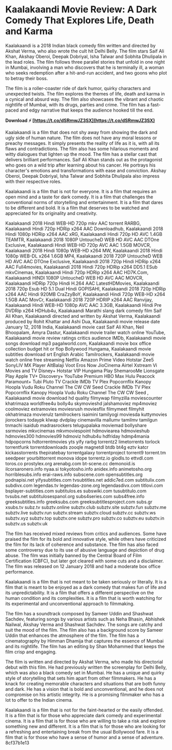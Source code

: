 # Kaalakaandi Movie Review: A Dark Comedy That Explores Life, Death and Karma
 
Kaalakaandi is a 2018 Indian black comedy film written and directed by Akshat Verma, who also wrote the cult hit Delhi Belly. The film stars Saif Ali Khan, Akshay Oberoi, Deepak Dobriyal, Isha Talwar and Sobhita Dhulipala in the lead roles. The film follows three parallel stories that unfold in one night in Mumbai, involving a man who discovers that he is terminally ill, a woman who seeks redemption after a hit-and-run accident, and two goons who plot to betray their boss.
 
The film is a roller-coaster ride of dark humor, quirky characters and unexpected twists. The film explores the themes of life, death and karma in a cynical and absurd way. The film also showcases the vibrant and chaotic nightlife of Mumbai, with its drugs, parties and crime. The film has a fast-paced and edgy narrative that keeps the audience hooked till the end.
 
**Download ⚡ [https://t.co/dSRmwJZ3SX](https://t.co/dSRmwJZ3SX)**


 
Kaalakaandi is a film that does not shy away from showing the dark and ugly side of human nature. The film does not have any moral lessons or preachy messages. It simply presents the reality of life as it is, with all its flaws and contradictions. The film also has some hilarious moments and witty dialogues that lighten up the mood. The film has a stellar cast that delivers brilliant performances. Saif Ali Khan stands out as the protagonist who goes on a wild trip after learning about his cancer. He portrays his character's emotions and transformations with ease and conviction. Akshay Oberoi, Deepak Dobriyal, Isha Talwar and Sobhita Dhulipala also impress with their respective roles.
 
Kaalakaandi is a film that is not for everyone. It is a film that requires an open mind and a taste for dark comedy. It is a film that challenges the conventional norms of storytelling and entertainment. It is a film that dares to be different and bold. It is a film that deserves to be watched and appreciated for its originality and creativity.
 
Kaalakaandi 2018 Hindi WEB-HD 720p mkv AAC torrent RARBG,  Kaalakaandi Hindi 720p HDRip x264 AAC Downloadhub,  Kaalakaandi 2018 Hindi 1080p HDRip x264 AAC xRG,  Kaalakaandi Hindi 720p HD AVC 1.4GB TEAMTR,  Kaalakaandi 2018 1080P UntoucheD WEB HD AVC AAC DTOne Exclusive,  Kaalakaandi Hindi WEB-HD 720p AVC AAC 1.5GB MOVCR,  Kaalakaandi 2018 Hindi 1080p WEB-HD x264 MW,  Kaalakaandi 2018 Hindi 1080p WEB-DL x264 1.6GB MP4,  Kaalakaandi 2018 720P UntoucheD WEB HD AVC AAC DTOne Exclusive,  Kaalakaandi 2018 720p Hindi HDRip x264 AAC Full4movies,  Kaalakaandi 2018 Hindi 720p HDRip x264 DD5.1 ESub mkvCinemas,  Kaalakaandi Hindi 720p HDRip x264 AAC HD7K.Com,  Kaalakaandi HINDI 1080P UntoucheD WEB HD AVC AAC MOVCR,  Kaalakaandi HDRip 720p Hindi H.264 AAC LatestHDMovies,  Kaalakaandi 2018 720p Esub HD 5.1 Dual Hindi GOPISAHI,  Kaalakaandi 2018 720p HDRip x264 AAC Hindi 920MB CraZzyBoY,  Kaalakaandi Hindi 720p WEB-HD x264 1.5GB AAC MovCr,  Kaalakaandi 2018 720P HDRIP x264 AAC Ranvijay,  Kaalakaandi Hindi WEB-HD 1080p AVC AAC 3.3GB,  Kaalakaandi Hindi Pre DVDRip x264 HDHub4u,  Kaalakaandi Marathi slang dark comedy film Saif Ali Khan,  Kaalakaandi directed and written by Akshat Verma,  Kaalakaandi produced by Rohit Khattar and Ashi Dua,  Kaalakaandi movie release date January 12, 2018 India,  Kaalakaandi movie cast Saif Ali Khan, Neil Bhoopalam, Amyra Dastur,  Kaalakaandi movie trailer watch online YouTube,  Kaalakaandi movie review ratings critics audience IMDb,  Kaalakaandi movie songs download mp3 pagalworld.com,  Kaalakaandi movie box office collection budget hit or flop Bollywood Hungama,  Kaalakaandi movie subtitles download srt English Arabic Tamilrockers,  Kaalakaandi movie watch online free streaming Netflix Amazon Prime Video Hotstar Zee5 SonyLIV MX Player AltBalaji Voot Eros Now JioCinema Airtel Xstream Vi Movies and TV Disney+ Hotstar VIP Hungama Play ShemarooMe Lionsgate Play Apple TV+ Discovery+ YouTube Premium HBO Max Hulu Peacock Paramount+ Tubi Pluto TV Crackle IMDb TV Plex Popcornflix Kanopy Hoopla Vudu Roku Channel The CW CW Seed Crackle IMDb TV Plex Popcornflix Kanopy Hoopla Vudu Roku Channel The CW CW Seed ,  Kaalakaandi movie download hd quality filmywap filmyzilla moviescounter khatrimaza worldfree4u bolly4u skymovieshd jalshamoviez mp4moviez coolmoviez extramovies moviesrush moviesflix filmymeet filmyhit okhatrimaza movierulz tamilrockers isaimini tamilyogi moviesda kuttymovies jiorockers todaypk klwap dvdplay cinemavilla mallumv tamilmv tamilgun tnmachi isaidub madrasrockers telugupalaka moviemad bollyshare ssrmovies mkvcinemas mkvmoviespoint hdmoviearea hdmovieshub hdmovies300 hdmovies99 hdmoviz hdhub4u hdfriday hdmp4mania hdpopcorns hdtorrentmovies yts yify rarbg torrentz2 limetorrents torlock torrentfunk torrentdownloads zooqle magnetdl btdb bt4g eztv katcr kickasstorrents thepiratebay torrentgalaxy torrentproject torrent9 torrent.tm seedpeer yourbittorrent monova idope torrentz.io glodls.to ettvdl.com toros.co prostylex.org arenabg.com bt-scene.cc demonoid.is ilcorsaronero.info nyaa.si tokyotosho.info anidex.info animetosho.org horriblesubs.info erai-raws.info subscene.com opensubtitles.org podnapisi.net yifysubtitles.com tvsubtitles.net addic7ed.com subtitulix.com subdivx.com legendas.tv legendas-zone.org legendasdivx.com titlovi.com bsplayer-subtitles.com subtitulos.es subswiki.com tusubtitulo.com tvsubs.net subtitulosespanol.org subs4series.com subs4free.info greeksubtitles.info greeksubs.com greeksubtitlesproject.com subs.gr xsubs.tv subz.tv subztv.online subztv.club subztv.site subztv.fun subztv.me subztv.live subztv.run subztv.stream subztv.cloud subztv.cc subztv.ws subztv.xyz subztv.top subztv.one subztv.pro subztv.co subztv.eu subztv.in subztv.us subztv.uk
  
The film has received mixed reviews from critics and audiences. Some have praised the film for its bold and innovative style, while others have criticized the film for its lack of coherence and substance. The film has also faced some controversy due to its use of abusive language and depiction of drug abuse. The film was initially banned by the Central Board of Film Certification (CBFC), but later got cleared with some cuts and a disclaimer. The film was released on 12 January 2018 and had a moderate box office performance.
 
Kaalakaandi is a film that is not meant to be taken seriously or literally. It is a film that is meant to be enjoyed as a dark comedy that makes fun of life and its unpredictability. It is a film that offers a different perspective on the human condition and its complexities. It is a film that is worth watching for its experimental and unconventional approach to filmmaking.
  
The film has a soundtrack composed by Sameer Uddin and Shashwat Sachdev, featuring songs by various artists such as Neha Bhasin, Abhishek Nailwal, Akshay Verma and Shashwat Sachdev. The songs are catchy and suit the mood of the film. The film also has a background score by Sameer Uddin that enhances the atmosphere of the film. The film has a cinematography by Himman Dhamija that captures the essence of Mumbai and its nightlife. The film has an editing by Shan Mohammed that keeps the film crisp and engaging.
 
The film is written and directed by Akshat Verma, who made his directorial debut with this film. He had previously written the screenplay for Delhi Belly, which was also a black comedy set in Mumbai. He has a unique and quirky style of storytelling that sets him apart from other filmmakers. He has a knack for creating memorable characters and situations that are both funny and dark. He has a vision that is bold and unconventional, and he does not compromise on his artistic integrity. He is a promising filmmaker who has a lot to offer to the Indian cinema.
 
Kaalakaandi is a film that is not for the faint-hearted or the easily offended. It is a film that is for those who appreciate dark comedy and experimental cinema. It is a film that is for those who are willing to take a risk and explore something new and different. It is a film that is for those who are looking for a refreshing and entertaining break from the usual Bollywood fare. It is a film that is for those who have a sense of humor and a sense of adventure.
 8cf37b1e13
 

